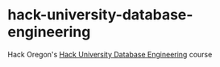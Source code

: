 # hack-university-database-engineering
Hack Oregon's [Hack University Database Engineering](http://www.hackoregon.org/database-cohort) course
